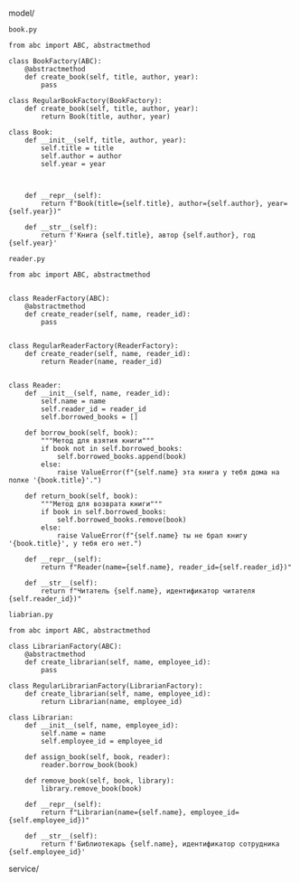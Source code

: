 model/
    
    book.py
    
    from abc import ABC, abstractmethod
    
    class BookFactory(ABC):
        @abstractmethod
        def create_book(self, title, author, year):
            pass
    
    class RegularBookFactory(BookFactory):
        def create_book(self, title, author, year):
            return Book(title, author, year)
    
    class Book:
        def __init__(self, title, author, year):
            self.title = title
            self.author = author
            self.year = year
    
    
    
        def __repr__(self):
            return f"Book(title={self.title}, author={self.author}, year={self.year})"
    
        def __str__(self):
            return f'Книга {self.title}, автор {self.author}, год {self.year}'
    
    reader.py
    
    from abc import ABC, abstractmethod
    
    
    class ReaderFactory(ABC):
        @abstractmethod
        def create_reader(self, name, reader_id):
            pass
    
    
    class RegularReaderFactory(ReaderFactory):
        def create_reader(self, name, reader_id):
            return Reader(name, reader_id)
    
    
    class Reader:
        def __init__(self, name, reader_id):
            self.name = name
            self.reader_id = reader_id
            self.borrowed_books = []
    
        def borrow_book(self, book):
            """Метод для взятия книги"""
            if book not in self.borrowed_books:
                self.borrowed_books.append(book)
            else:
                raise ValueError(f"{self.name} эта книга у тебя дома на полке '{book.title}'.")
    
        def return_book(self, book):
            """Метод для возврата книги"""
            if book in self.borrowed_books:
                self.borrowed_books.remove(book)
            else:
                raise ValueError(f"{self.name} ты не брал книгу '{book.title}', у тебя его нет.")
    
        def __repr__(self):
            return f"Reader(name={self.name}, reader_id={self.reader_id})"
    
        def __str__(self):
            return f"Читатель {self.name}, идентификатор читателя {self.reader_id})"
    
    liabrian.py
    
    from abc import ABC, abstractmethod
    
    class LibrarianFactory(ABC):
        @abstractmethod
        def create_librarian(self, name, employee_id):
            pass
    
    class RegularLibrarianFactory(LibrarianFactory):
        def create_librarian(self, name, employee_id):
            return Librarian(name, employee_id)
    
    class Librarian:
        def __init__(self, name, employee_id):
            self.name = name
            self.employee_id = employee_id
    
        def assign_book(self, book, reader):
            reader.borrow_book(book)
    
        def remove_book(self, book, library):
            library.remove_book(book)
    
        def __repr__(self):
            return f"Librarian(name={self.name}, employee_id={self.employee_id})"
    
        def __str__(self):
            return f'Библиотекарь {self.name}, идентификатор сотрудника {self.employee_id}'

service/

    